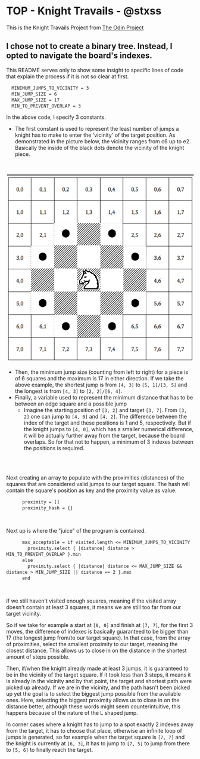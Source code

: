 # TOP - Knight Travails - @stxss

This is the Knight Travails Project from [The Odin Project](https://www.theodinproject.com/lessons/ruby-knights-travails)

## I chose not to create a binary tree. Instead, I opted to navigate the board's indexes.

This README serves only to show some insight to specific lines of code that explain the process if it is not so clear at first.
<br>

```
  MINIMUM_JUMPS_TO_VICINITY = 3
  MIN_JUMP_SIZE = 6
  MAX_JUMP_SIZE = 17
  MIN_TO_PREVENT_OVERLAP = 3
```
In the above code, I specify 3 constants.
-   The first constant is used to represent the least number of jumps a knight has to make to enter the 'vicinity' of the target position. As demonstrated in the picture below, the vicinity ranges from c6 up to e2. Basically the inside of the black dots denote the vicinity of the knight piece.
<br>
<p align="center">
  <img src="https://github.com/stxss/ruby-knight-travails/blob/main/board_with_knight.png" alt="Knight Possibilities"/>
</p>

-   Then, the minimum jump size (counting from left to right) for a piece is of 6 squares and the maximum is 17 in either direction. If we take the above example, the shortest jump is from `[4, 3]` to `[5, 1]/[3, 5]` and the longest is from `[4, 3]` to `[2, 2]/[6, 4]`.
-   Finally, a variable used to represent the minimum distance that has to be between an edge square and a possible jump
    -   Imagine the starting position of `[3, 2]` and target `[3, 7]`. From `[3, 2]` one can jump to `[4, 0]` and `[4, 2]`. The difference between the index of the target and these positions is 1 and 5, respectively. But if the knight jumps to `[4, 0]`, which has a smaller numerical difference, it will be actually further away from the target, because the board overlaps. So for that not to happen, a minimum of 3 indexes between the positions is required.
<br>
<br>

Next creating an array to populate with the proximities (distances) of the squares that are considered valid jumps to our target square. The hash will contain the square's position as key and the proximity value as value.

```
      proximity = []
      proximity_hash = {}
```
<br>

Next up is where the "juice" of the program is contained.

```
      max_acceptable = if visited.length <= MINIMUM_JUMPS_TO_VICINITY
        proximity.select { |distance| distance > MIN_TO_PREVENT_OVERLAP }.min
      else
        proximity.select { |distance| distance <= MAX_JUMP_SIZE && distance > MIN_JUMP_SIZE || distance == 2 }.max
      end
```
<br>

If we still haven't visited enough squares, meaning if the visited array doesn't contain at least 3 squares, it means we are still too far from our target vicinity.

So if we take for example a start at `[0, 0]` and finish at `[7, 7]`, for the first 3 moves, the difference of indexes is basically guaranteed to be bigger than 17 (the longest jump from/to our target square). In that case, from the array of proximities, select the smallest proximity to our target, meaning the closest distance. This allows us to close in on the distance in the shortest amount of steps possible.
<br>

Then, if/when the knight already made at least 3 jumps, it is guaranteed to be in the vicinity of the target square. If it took less than 3 steps, it means it is already in the vicinity and by that point, the target and shortest path were picked up already.
If we are in the vicinity, and the path hasn't been picked up yet the goal is to select the biggest jump possible from the available ones. Here, selecting the biggest proximity allows us to close in on the distance better, although these words might seem counterintuitive, this happens because of the nature of the L shaped jump.

In corner cases where a knight has to jump to a spot exactly 2 indexes away from the target, it has to choose that place, otherwise an infinite loop of jumps is generated, so for example when the target square is `[7, 7]` and the knight is currently at `[6, 3]`, it has to jump to `[7, 5]` to jump from there to `[5, 6]` to finally reach the target.
